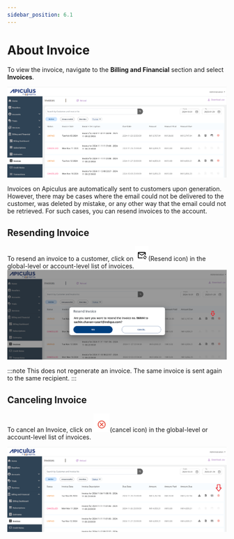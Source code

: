 ```yaml
---
sidebar_position: 6.1
---
```


# About Invoice

To view the invoice, navigate to the **Billing and Financial** section and select **Invoices**.

![Invoices Operations](img/Invoices.png)

Invoices on Apiculus are automatically sent to customers upon generation. However, there may be cases where the email could not be delivered to the customer, was deleted by mistake, or any other way that the email could not be retrieved. For such cases, you can resend invoices to the account. 

## Resending Invoice
To resend an invoice to a customer, click on ![Resent icon](img/resendicon.png)(Resend icon) in the global-level or account-level list of invoices.
![Resending an Invoice](img/ResendinganInvoice.png)

:::note
This does not regenerate an invoice. The same invoice is sent again to the same recipient.
:::

## Canceling Invoice
To cancel an Invoice, click on ![Cancel Icon](img/CancelIcon.png)(cancel icon) in the global-level or account-level list of invoices.

![Cancel Invoice](img/Invoices1.png)


